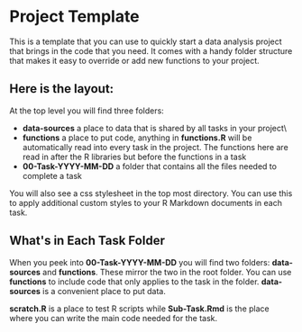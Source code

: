 # Project Template

This is a template that you can use to quickly start a data analysis project that brings in the code that you need. It comes with a handy folder structure that makes it easy to override or add new functions to your project.

## Here is the layout:

At the top level you will find three folders:

- **data-sources** a place to data that is shared by all tasks in your project\
- **functions** a place to put code, anything in **functions.R** will be automatically read into every task in the project. The functions here are read in after the R libraries but before the functions in a task
- **00-Task-YYYY-MM-DD** a folder that contains all the files needed to complete a task

You will also see a css stylesheet in the top most directory. You can use this to apply additional custom styles to your R Markdown documents in each task.

## What's in Each Task Folder

When you peek into **00-Task-YYYY-MM-DD** you will find two folders: **data-sources** and **functions**. These mirror the two in the root folder. You can use **functions** to include code that only applies to the task in the folder. **data-sources** is a convenient place to put data.

**scratch.R** is a place to test R scripts while **Sub-Task.Rmd** is the place where you can write the main code needed for the task.
